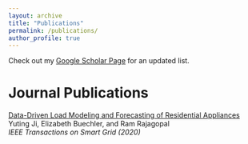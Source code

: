 ```yaml
---
layout: archive
title: "Publications"
permalink: /publications/
author_profile: true
---
```


Check out my [Google Scholar Page](https://scholar.google.com/citations?user=6lVsq5oAAAAJ&hl=en) for an updated list.

Journal Publications
==

[Data-Driven Load Modeling and Forecasting of Residential Appliances](https://ieeexplore.ieee.org/abstract/document/8933148)  
Yuting Ji, Elizabeth Buechler, and Ram Rajagopal  
*IEEE Transactions on Smart Grid (2020)*
